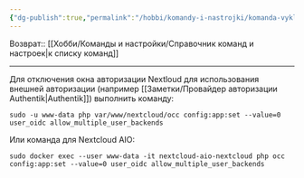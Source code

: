 ```yaml
---
{"dg-publish":true,"permalink":"/hobbi/komandy-i-nastrojki/komanda-vyklyucheniya-okna-avtorizaczii-nextloud/"}
---
```


Возврат:: [[Хобби/Команды и настройки/Справочник команд и настроек\|к списку команд]]

---

Для отключения окна авторизации Nextloud для использования внешней авторизации (например [[Заметки/Провайдер авторизации Authentik\|Authentik]]) выполнить команду:
```shell
sudo -u www-data php var/www/nextcloud/occ config:app:set --value=0 user_oidc allow_multiple_user_backends
```

Или команда для Nextcloud AIO:
```shell
sudo docker exec --user www-data -it nextcloud-aio-nextcloud php occ config:app:set --value=0 user_oidc allow_multiple_user_backends
```
